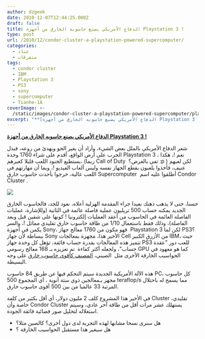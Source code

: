 ```yaml
---
author: dzgeek
date: 2010-12-07T12:44:25.000Z
draft: false
title: الدفاع الأمريكي يصنع حاسوبه الخارق من أجهزة Playstation 3 !
type: post
url: /2010/12/condor-cluster-a-playstation-powered-supercomputer/
categories:
  - عتاد
  - متفرقات
tags:
  - condor cluster
  - IBM
  - Playstation 3
  - PS3
  - sony
  - supercomputer
  - Tianhe-1A
coverImage: >-
  /static/images/condor-cluster-a-playstation-powered-supercomputer/playstations-in-racksjpg-4434650ba63131af.jpg
excerpt: "**[الدفاع الأمريكي يصنع حاسوبه الخارق من أجهزة Playstation 3 !](https://www.it-scoop.com/2010/12/condor-cluster-a-playstation-powered-supercomputer)**\n\nشعر الدفاع الأمريكي بالملل بعض الشيء، وأراد أن يغير الجو ويهدئ من روعه، فبدل الحرب على أرض الواقع، أقدم على شراء 1760 وحدة Playstation 3 ، نعم\_!، هكذا يستطيع الجنود اللعب"
---
```

**[الدفاع الأمريكي يصنع حاسوبه الخارق من أجهزة Playstation 3 !](https://www.it-scoop.com/2010/12/condor-cluster-a-playstation-powered-supercomputer)**

شعر الدفاع الأمريكي بالملل بعض الشيء، وأراد أن يغير الجو ويهدئ من روعه، فبدل الحرب على أرض الواقع، أقدم على شراء 1760 وحدة Playstation 3 ، نعم !، هكذا يستطيع الجنود اللعب قليلا كغيرهم، (ربما Call of Duty  تفي بالغرض؟ :p ) لكن لعبهم عنيف، فأخذوا يلعبون بقطع الجهاز نفسه وليس ألعاب الفيديو !، وبما أن مهارتهم في اللعب عالية، خرجوا بأحدث حاسوب خارق Supercomputer  أطلقوا عليه اسم Condor Cluster .

![](/static/images/condor-cluster-a-playstation-powered-supercomputer/playstations-in-racksjpg-4434650ba63131af.jpg)

حسنا، حتى لا يذهب ذهنك بعيدا جراء المقدمة الهزلية أعلاه، نعود للجد، فالحاسوب الخارق الجديد يمكنه حساب 500 تريليون عملية فاصلة عائمة في الثانية (وللإشارة، عمليات الفاصلة العائمة في الحاسوب من أعقد العمليات إلكترونيا ! كونها على شقين قبل وبعد الفاصلة)، وذلك فقط باستعمال 1/10 من طاقة حاسوب خارق تقليدي مماثل !، والسر يكمن في أجهزة Sony، فهو مكون من 1760 معالج جهاز  Playstation 3 لكن لما PS3؟ ببساطة لأن جهاز Sony الأخير هذا، مجهزة بمعالجات Cell من الأزرق الكبير IBM، حيث تتميز هذه المعالجات بقدرة حساب فائقة، تؤهل كل وحدة جهاز PS3 للعب دور "عقدة حساب"، ولجعله أكثر كفاءة  تم تعزيزه بـ 168 معالج رسومي GPU كما هو معهود في الحواسيب الخارقة الأخرى مثل  الصيني، [المصنف كأقوى حاسوب خارق](https://www.it-scoop.com/2010/11/china-supercomputer-ranking/) على وجه البسيطة.

هذه الآلة الأمريكية الجديدة سيتم التحكم فيها عن طريق 84 حاسوب PC، كل حاسوب مجهز بـمعالجين ذوي ستة أنوية ، أي المجموع 500 teraflop/s مما يسمح له باحتلال المرتبة 33 عالميا من بين 500 أقوى حاسوب خارق.

في الأخير هذا المشروع كلف 2 مليون دولار، أي أقل بكثير من كلفة Cluster تقليدي، خاصة وأن Condor Cluster يستهلك عشر مرات أقل من طاقة آخر عادي، وسيتم استغلاله لتحليل صور فضائية فائقة الجودة.

-   هل سنرى نسخا مشابها لهذه التجربة لدى دول أخرى؟ كالصين مثلا؟
-   هل سيغير هذا مستقبل الحواسيب الخارقة ؟
